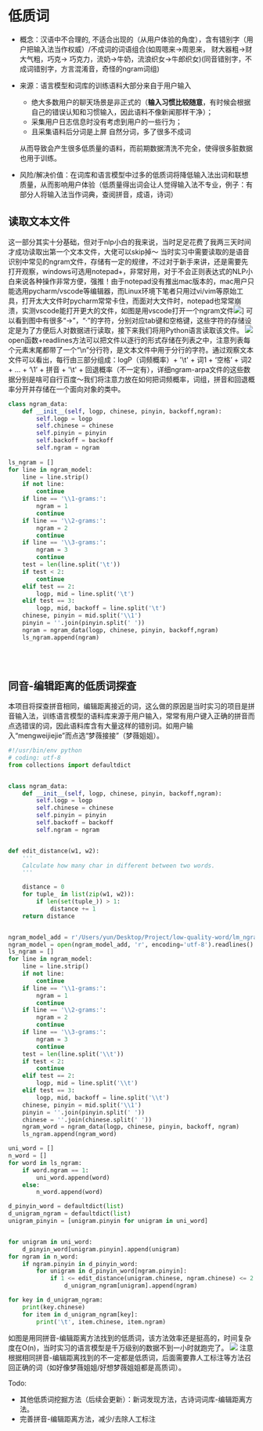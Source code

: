 # 低质词

- 概念：汉语中不合理的, 不适合出现的（从用户体验的角度），含有错别字（用户把输入法当作权威）/不成词的词语组合(如周嗯来->周恩来， 财大器粗->财大气粗，巧克-> 巧克力，流奶->牛奶，流浪织女->牛郎织女)(同音错别字，不成词错别字，方言混淆音，奇怪的ngram词组)

- 来源：语言模型和词库的训练语料大部分来自于用户输入

  - 绝大多数用户的聊天场景是非正式的（**输入习惯比较随意**，有时候会根据自己的错误认知和习惯输入，因此语料不像新闻那样干净）；
  - 采集用户日志信息时没有考虑到用户的一些行为；
  - 且采集语料后分词是上屏 自然分词，多了很多不成词

  从而导致会产生很多低质量的语料，而前期数据清洗不完全，使得很多脏数据也用于训练。

- 风险/解决价值：在词库和语言模型中过多的低质词将降低输入法出词和联想质量，从而影响用户体验（低质量得出词会让人觉得输入法不专业，例子：有部分人将输入法当作词典，查阅拼音，成语，诗词）

## 读取文本文件
这一部分其实十分基础，但对于nlp小白的我来说，当时足足花费了我两三天时间才成功读取出第一个文本文件，大佬可以skip掉～
当时实习中需要读取的是语音识别中常见的ngram文件，存储有一定的规律，不过对于新手来讲，还是需要先打开观察，windows可选用notepad+，非常好用，对于不会正则表达式的NLP小白来说各种操作非常方便，强推！由于notepad没有推出mac版本的，mac用户只能选用pycharm/vscode等编辑器，而Linux环境下笔者只用过vi/vim等原始工具，打开太大文件时pycharm常常卡住，而面对大文件时，notepad也常常崩溃，实测vscode能打开更大的文件，如图是用vscode打开一个ngram文件[![](http://linmengwei.com/wp-content/uploads/2022/05/wp_editor_md_32a7bde74eec61c052a9f84474f845c9.jpg)](http://linmengwei.com/wp-content/uploads/2022/05/wp_editor_md_32a7bde74eec61c052a9f84474f845c9.jpg)]
可以看到图中有很多“->”，“·”的字符，分别对应tab键和空格键，这些字符的存储设定是为了方便后人对数据进行读取，接下来我们将用Python语言读取该文件。
[![](http://linmengwei.com/wp-content/uploads/2022/05/wp_editor_md_0ee09b4a3639d859206a97685a7f0ef1.jpg)](http://linmengwei.com/wp-content/uploads/2022/05/wp_editor_md_0ee09b4a3639d859206a97685a7f0ef1.jpg)
open函数+readlines方法可以把文件以逐行的形式存储在列表之中，注意列表每个元素末尾都带了一个“\n”分行符，是文本文件中用于分行的字符。通过观察文本文件可以看出，每行由三部分组成：logP（词频概率）+ '\t' + 词1 + ‘空格’ + 词2 + ... + ‘\1’ + 拼音 + '\t' + 回退概率（不一定有），详细ngram-arpa文件的这些数据分别是啥可自行百度～我们将注意力放在如何把词频概率，词组，拼音和回退概率分开并存储在一个面向对象的类中。
```python
class ngram_data:
    def __init__(self, logp, chinese, pinyin, backoff,ngram):
        self.logp = logp
        self.chinese = chinese
        self.pinyin = pinyin
        self.backoff = backoff
        self.ngram = ngram
    
ls_ngram = []
for line in ngram_model:
    line = line.strip()
    if not line:
        continue
    if line == '\\1-grams:':
        ngram = 1
        continue
    if line == '\\2-grams:':
        ngram = 2
        continue
    if line == '\\3-grams:':
        ngram = 3
        continue
    test = len(line.split('\t'))
    if test < 2:
        continue
    elif test == 2:
        logp, mid = line.split('\t')
    elif test == 3:
        logp, mid, backoff = line.split('\t')
    chinese, pinyin = mid.split('\\1')
    pinyin = ''.join(pinyin.split(' '))
    ngram = ngram_data(logp, chinese, pinyin, backoff,ngram)
    ls_ngram.append(ngram)
    
    
        
```
## 同音-编辑距离的低质词探查
本项目将探查拼音相同，编辑距离接近的词，这么做的原因是当时实习的项目是拼音输入法，训练语言模型的语料库来源于用户输入，常常有用户键入正确的拼音而点选错误的词，因此语料库含有大量这样的错别词。如用户输入“mengweijiejie”而点选“梦薇接接”（梦薇姐姐）。
```python
#!/usr/bin/env python
# coding: utf-8
from collections import defaultdict


class ngram_data:
    def __init__(self, logp, chinese, pinyin, backoff,ngram):
        self.logp = logp
        self.chinese = chinese
        self.pinyin = pinyin
        self.backoff = backoff
        self.ngram = ngram


def edit_distance(w1, w2):
    '''
    Calculate how many char in different between two words.
    '''

    distance = 0
    for tuple_ in list(zip(w1, w2)):
        if len(set(tuple_)) > 1:
            distance += 1
    return distance


ngram_model_add = r'/Users/yun/Desktop/Project/low-quality-word/lm_ngram.arpa'
ngram_model = open(ngram_model_add, 'r', encoding='utf-8').readlines()
ls_ngram = []
for line in ngram_model:
    line = line.strip()
    if not line:
        continue
    if line == '\\1-grams:':
        ngram = 1
        continue
    if line == '\\2-grams:':
        ngram = 2
        continue
    if line == '\\3-grams:':
        ngram = 3
        continue
    test = len(line.split('\\t'))
    if test < 2:
        continue
    elif test == 2:
        logp, mid = line.split('\\t')
    elif test == 3:
        logp, mid, backoff = line.split('\\t')
    chinese, pinyin = mid.split('\\1')
    pinyin = ''.join(pinyin.split(' '))
    chinese = ''.join(chinese.split(' '))
    ngram_word = ngram_data(logp, chinese, pinyin, backoff, ngram)
    ls_ngram.append(ngram_word)

uni_word = []
n_word = []
for word in ls_ngram:
    if word.ngram == 1:
        uni_word.append(word)
    else:
        n_word.append(word)

d_pinyin_word = defaultdict(list)
d_unigram_ngram = defaultdict(list)
unigram_pinyin = [unigram.pinyin for unigram in uni_word]


for unigram in uni_word:
    d_pinyin_word[unigram.pinyin].append(unigram)
for ngram in n_word:
    if ngram.pinyin in d_pinyin_word:
        for unigram in d_pinyin_word[ngram.pinyin]:
            if 1 <= edit_distance(unigram.chinese, ngram.chinese) <= 2:
                d_unigram_ngram[unigram].append(ngram)

for key in d_unigram_ngram:
    print(key.chinese)
    for item in d_unigram_ngram[key]:
        print('\t', item.chinese, item.ngram)


```

如图是用同拼音-编辑距离方法找到的低质词，该方法效率还是挺高的，时间复杂度在O(n)，当时实习的语言模型是千万级别的数据不到一小时就跑完了。
![](http://linmengwei.com/wp-content/uploads/2022/05/8641653977528_.pic_-201x300.png)
注意根据相同拼音-编辑距离找到的不一定都是低质词，后面需要靠人工标注等方法召回正确的词（如好像梦薇姐姐/好想梦薇姐姐都是高质词）。

Todo: 

- 其他低质词挖掘方法（后续会更新）：新词发现方法，古诗词词库-编辑距离方法。
- 完善拼音-编辑距离方法，减少/去除人工标注

